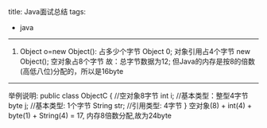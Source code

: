 title: Java面试总结
tags:
- java
---

1. Object o=new Object(): 占多少个字节
Object 0; 对象引用占4个字节
new Object(); 空对象占8个字节
故：总字节数据为12; 但Java的内存是按8的倍数(高低八位)分配的，所以是16byte

---
举例说明:
		public class ObjectC { //空对象8字节
			int i; //基本类型：整型4字节
			byte j; //基本类型: 1个字节
			String str; //引用类型: 4字节
		}
空对象(8) + int(4) + byte(1) + String(4) = 17, 内存8倍数分配,故为24byte
